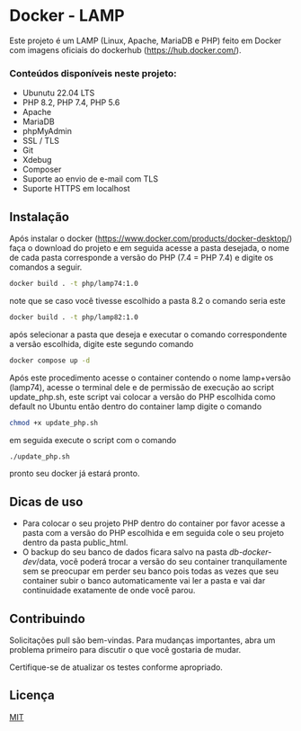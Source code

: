 # Docker - LAMP

Este projeto é um LAMP (Linux, Apache, MariaDB e PHP) feito em Docker com imagens oficiais do dockerhub (https://hub.docker.com/).

### Conteúdos disponíveis neste projeto:
- Ubunutu 22.04 LTS
- PHP 8.2, PHP 7.4, PHP 5.6
- Apache
- MariaDB
- phpMyAdmin
- SSL / TLS
- Git
- Xdebug
- Composer
- Suporte ao envio de e-mail com TLS
- Suporte HTTPS em localhost

## Instalação

Após instalar o docker (https://www.docker.com/products/docker-desktop/) faça o download do projeto e em seguida acesse a pasta desejada, o nome de cada pasta corresponde a versão do PHP (7.4 = PHP 7.4) e digite os comandos a seguir.

```bash
docker build . -t php/lamp74:1.0
```
note que se caso você tivesse escolhido a pasta 8.2 o comando seria este

```bash
docker build . -t php/lamp82:1.0
```
após selecionar a pasta que deseja e executar o comando correspondente a versão escolhida, digite este segundo comando

```bash
docker compose up -d
```

Após este procedimento acesse o container contendo o nome lamp+versão (lamp74), acesse o terminal dele e de permissão de execução ao script update_php.sh, este script vai colocar a versão do PHP escolhida como default no Ubuntu então dentro do container lamp digite o comando

```bash
chmod +x update_php.sh
```
em seguida execute o script com o comando

```bash
./update_php.sh
```
pronto seu docker já estará pronto.

## Dicas de uso

- Para colocar o seu projeto PHP dentro do container por favor acesse a pasta com a versão do PHP escolhida e em seguida cole o seu projeto dentro da pasta public_html.
- O backup do seu banco de dados ficara salvo na pasta _db-docker-dev_/data, você poderá trocar a versão do seu container tranquilamente sem se preocupar em perder seu banco pois todas as vezes que seu container subir o banco automaticamente vai ler a pasta e vai dar continuidade exatamente de onde você parou.

## Contribuindo

Solicitações pull são bem-vindas. Para mudanças importantes, abra um problema primeiro
para discutir o que você gostaria de mudar.

Certifique-se de atualizar os testes conforme apropriado.

## Licença

[MIT](https://choosealicense.com/licenses/mit/)
